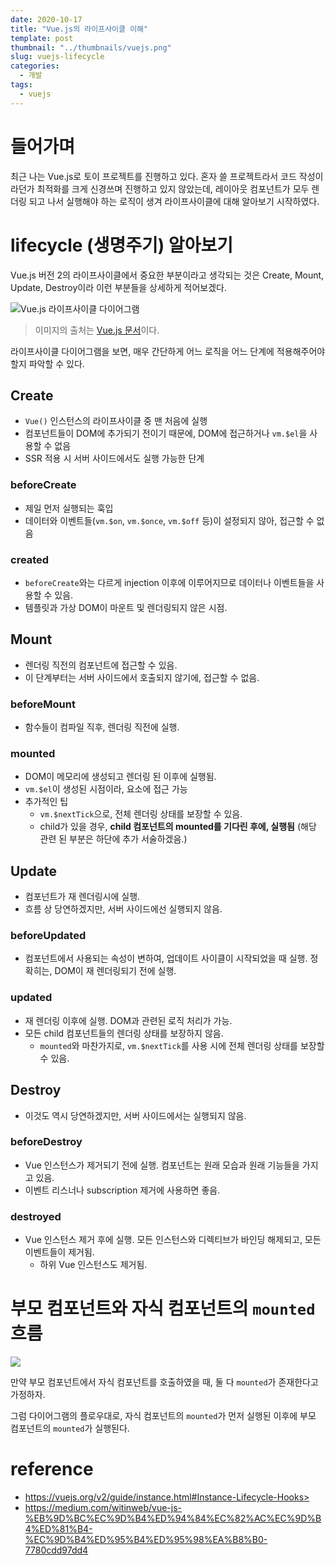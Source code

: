 ```yaml
---
date: 2020-10-17
title: "Vue.js의 라이프사이클 이해"
template: post
thumbnail: "../thumbnails/vuejs.png"
slug: vuejs-lifecycle
categories:
  - 개발
tags:
  - vuejs
---
```


# 들어가며

최근 나는 Vue.js로 토이 프로젝트를 진행하고 있다. 혼자 쓸 프로젝트라서 코드 작성이라던가 최적화를 크게 신경쓰며 진행하고 있지 않았는데, 레이아웃 컴포넌트가 모두 렌더링 되고 나서 실행해야 하는 로직이 생겨 라이프사이클에 대해 알아보기 시작하였다. 

# lifecycle (생명주기) 알아보기

Vue.js 버전 2의 라이프사이클에서 중요한 부분이라고 생각되는 것은 Create, Mount, Update, Destroy이라 이런 부분들을 상세하게 적어보겠다.

![Vue.js 라이프사이클 다이어그램](../images/2020-10-17-19-39-43.png)

> 이미지의 출처는 [Vue.js 문서](https://kr.vuejs.org/v2/guide/instance.html#%EB%9D%BC%EC%9D%B4%ED%94%84%EC%82%AC%EC%9D%B4%ED%81%B4-%EB%8B%A4%EC%9D%B4%EC%96%B4%EA%B7%B8%EB%9E%A8)이다.

라이프사이클 다이어그램을 보면, 매우 간단하게 어느 로직을 어느 단계에 적용해주어야 할지 파악할 수 있다.

## Create

- `Vue()` 인스턴스의 라이프사이클 중 맨 처음에 실행
- 컴포넌트들이 DOM에 추가되기 전이기 때문에, DOM에 접근하거나 `vm.$el`을 사용할 수 없음
- SSR 적용 시 서버 사이드에서도 실행 가능한 단계

### beforeCreate

- 제일 먼저 실행되는 훅입
- 데이터와 이벤트들(`vm.$on`, `vm.$once`, `vm.$off` 등)이 설정되지 않아, 접근할 수 없음

### created

- `beforeCreate`와는 다르게 injection 이후에 이루어지므로 데이터나 이벤트들을 사용할 수 있음.
- 템플릿과 가상 DOM이 마운트 및 렌더링되지 않은 시점.

## Mount

- 렌더링 직전의 컴포넌트에 접근할 수 있음.
- 이 단계부터는 서버 사이드에서 호출되지 않기에, 접근할 수 없음.

### beforeMount

- 함수들이 컴파일 직후, 렌더링 직전에 실행.

### mounted

- DOM이 메모리에 생성되고 렌더링 된 이후에 실행됨.
- `vm.$el`이 생성된 시점이라, 요소에 접근 가능
- 추가적인 팁
  - `vm.$nextTick`으로, 전체 렌더링 상태를 보장할 수 있음.
  - child가 있을 경우, **child 컴포넌트의 mounted를 기다린 후에, 실행됨** (해당 관련 된 부분은 하단에 추가 서술하겠음.)

## Update

- 컴포넌트가 재 렌더링시에 실행.
- 흐름 상 당연하겠지만, 서버 사이드에선 실행되지 않음.

### beforeUpdated

- 컴포넌트에서 사용되는 속성이 변하여, 업데이트 사이클이 시작되었을 때 실행. 정확히는, DOM이 재 렌더링되기 전에 실행.

### updated

- 재 렌더링 이후에 실행. DOM과 관련된 로직 처리가 가능.
- 모든 child 컴포넌트들의 렌더링 상태를 보장하지 않음.
  - `mounted`와 마찬가지로, `vm.$nextTick`를 사용 시에 전체 렌더링 상태를 보장할 수 있음.

## Destroy

- 이것도 역시 당연하겠지만, 서버 사이드에서는 실행되지 않음.

### beforeDestroy

- Vue 인스턴스가 제거되기 전에 실행. 컴포넌트는 원래 모습과 원래 기능들을 가지고 있음.
- 이벤트 리스너나 subscription 제거에 사용하면 좋음.

### destroyed

- Vue 인스턴스 제거 후에 실행. 모든 인스턴스와 디렉티브가 바인딩 해제되고, 모든 이벤트들이 제거됨.
  - 하위 Vue 인스턴스도 제거됨.


# 부모 컴포넌트와 자식 컴포넌트의 `mounted` 흐름

![](../images/999F79345BC7579416.png)

만약 부모 컴포넌트에서 자식 컴포넌트를 호출하였을 때, 둘 다 `mounted`가 존재한다고 가정하자.

그럼 다이어그램의 플로우대로, 자식 컴포넌트의 `mounted`가 먼저 실행된 이후에 부모 컴포넌트의 `mounted`가 실행된다.

# reference

- https://vuejs.org/v2/guide/instance.html#Instance-Lifecycle-Hooks>
- https://medium.com/witinweb/vue-js-%EB%9D%BC%EC%9D%B4%ED%94%84%EC%82%AC%EC%9D%B4%ED%81%B4-%EC%9D%B4%ED%95%B4%ED%95%98%EA%B8%B0-7780cdd97dd4
